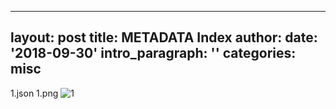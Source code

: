 
---
layout: post
title: METADATA Index
author: 
date: '2018-09-30'
intro_paragraph: ''
categories: misc
---
1.json 1.png
![1](https://user-images.githubusercontent.com/80676676/132390838-e01f3841-83a9-40c0-8fa7-df1c4ce3a49e.png)
